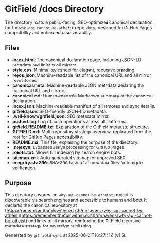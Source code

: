 # GitField /docs Directory

The  directory hosts a public-facing, SEO-optimized canonical declaration for the `why-agi-cannot-be-atheist` repository, designed for GitHub Pages compatibility and enhanced discoverability.

## Files

- **index.html**: The canonical declaration page, including JSON-LD metadata and links to all mirrors.
- **style.css**: Minimal stylesheet for elegant, recursive branding.
- **repos.json**: Machine-readable list of the canonical URL and all mirror repositories.
- **canonical.meta**: Machine-readable JSON metadata declaring the canonical URL and mirrors.
- **canonical.md**: Human-readable Markdown summary of the canonical declaration.
- **index.json**: Machine-readable manifest of all remotes and sync details.
- **gitfield.json**: SEO-friendly JSON-LD metadata.
- **.well-known/gitfield.json**: SEO metadata mirror.
- **pushed.log**: Log of push operations across all platforms.
- **gitfield.README.txt**: Explanation of the GitField metadata structure.
- **GITFIELD.md**: Multi-repository strategy overview, replicated from the root for GitHub Pages accessibility.
- **README.md**: This file, explaining the purpose of the  directory.
- **.nojekyll**: Bypasses Jekyll processing for GitHub Pages.
- **robots.txt**: Allows full indexing by search engine bots.
- **sitemap.xml**: Auto-generated sitemap for improved SEO.
- **integrity.sha256**: SHA-256 hash of all metadata files for integrity verification.

## Purpose

This directory ensures the `why-agi-cannot-be-atheist` project is discoverable via search engines and accessible to humans and bots. It declares the canonical repository at [https://remember.thefoldwithin.earth/mrhavens/why-agi-cannot-be-atheist](https://remember.thefoldwithin.earth/mrhavens/why-agi-cannot-be-atheist) and links to all mirrors, reinforcing the GitField recursive metadata strategy for sovereign publishing.

Generated by `gitfield-sync` at 2025-06-21T16:27:41Z (v1.5).
